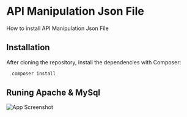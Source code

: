 
# API Manipulation Json File

How to install API Manipulation Json File

## Installation

After cloning the repository, install the dependencies with Composer:

```bash
  composer install
```

## Runing Apache & MySql

![App Screenshot](https://www.linkpicture.com/q/grabilla.p26876.png)